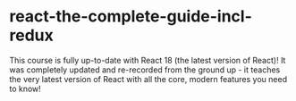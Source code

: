 # react-the-complete-guide-incl-redux
 This course is fully up-to-date with React 18 (the latest version of React)!  It was completely updated and re-recorded from the ground up - it teaches the very latest version of React with all the core, modern features you need to know!
